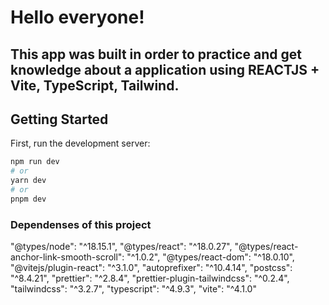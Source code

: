 # Hello everyone! 

## This app was built in order to practice and get knowledge about a application using REACTJS + Vite, TypeScript, Tailwind.


## Getting Started

First, run the development server:

```bash
npm run dev
# or
yarn dev
# or
pnpm dev
```

### Dependenses of this project

"@types/node": "^18.15.1",
"@types/react": "^18.0.27",
"@types/react-anchor-link-smooth-scroll": "^1.0.2",
"@types/react-dom": "^18.0.10",
"@vitejs/plugin-react": "^3.1.0",
"autoprefixer": "^10.4.14",
"postcss": "^8.4.21",
"prettier": "^2.8.4",
"prettier-plugin-tailwindcss": "^0.2.4",
"tailwindcss": "^3.2.7",
"typescript": "^4.9.3",
"vite": "^4.1.0"
